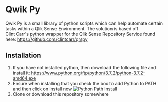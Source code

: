 # Qwik Py
Qwik Py is a small library of python scripts which can help automate certain tasks within a Qlik Sense Environment. The solution is based off   
Clint Carr's python wrapper for the Qlik Sense Repository Service found here: https://github.com/clintcarr/qrspy

## Installation
1. If you have not installed python, then download the following file and install it: https://www.python.org/ftp/python/3.7.2/python-3.7.2-amd64.exe 
2. Ensure when installing that you check the box to add Python to PATH and then click on install now
![Python Path Install](https://raw.githubusercontent.com/rileymd88/data/master/qwik-py/python-win-install.jpg)
3. Clone or download this repository somewhere 